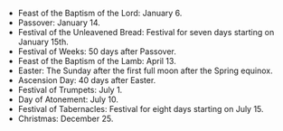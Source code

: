 - Feast of the Baptism of the Lord: January 6.
- Passover: January 14.
- Festival of the Unleavened Bread: Festival for seven days starting on January 15th.
- Festival of Weeks: 50 days after Passover.
- Feast of the Baptism of the Lamb: April 13.
- Easter: The Sunday after the first full moon after the Spring equinox. 
- Ascension Day: 40 days after Easter.
- Festival of Trumpets: July 1.
- Day of Atonement: July 10.
- Festival of Tabernacles: Festival for eight days starting on July 15.
- Christmas: December 25.
